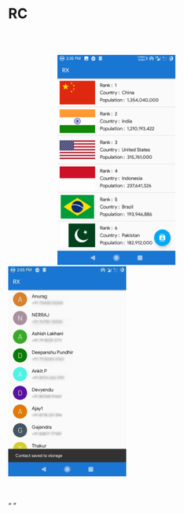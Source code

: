 # RC


<br/>
<br/>

<p float="middle">
<img src="https://github.com/ak8527/RC/blob/master/raw/screenshot1.png" alt="alt text" width="240" height="427" hspace="100">       
<img src="https://github.com/ak8527/RC/blob/master/raw/screenshot2.jpg" alt="alt text" width="240" height="427" >

</p>
 
<br/>
<br/>

<q float="middle">
<src="https://github.com/ak8527/RC/blob/master/raw/screenshot3.png" alt="alt text" width="240" height="427" >       

</q>


<br/>
<br/>
